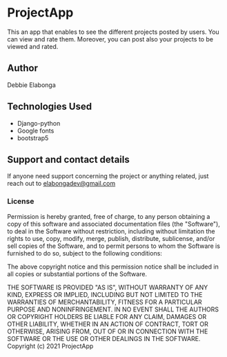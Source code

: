 # ProjectApp
This an app that enables to see the different projects posted by users. You can view and rate them. Moreover, you can post also your projects to be viewed and rated.

## Author
Debbie Elabonga

## Technologies Used

 * Django-python
 * Google fonts
 * bootstrap5
 
## Support and contact details
If anyone need support concerning the project or anything related, just reach out to elabongadev@gmail.com

### License

Permission is hereby granted, free of charge, to any person obtaining a copy
of this software and associated documentation files (the "Software"), to deal
in the Software without restriction, including without limitation the rights
to use, copy, modify, merge, publish, distribute, sublicense, and/or sell
copies of the Software, and to permit persons to whom the Software is
furnished to do so, subject to the following conditions:

The above copyright notice and this permission notice shall be included in all
copies or substantial portions of the Software.

THE SOFTWARE IS PROVIDED "AS IS", WITHOUT WARRANTY OF ANY KIND, EXPRESS OR
IMPLIED, INCLUDING BUT NOT LIMITED TO THE WARRANTIES OF MERCHANTABILITY, 
FITNESS FOR A PARTICULAR PURPOSE AND NONINFRINGEMENT. IN NO EVENT SHALL THE
AUTHORS OR COPYRIGHT HOLDERS BE LIABLE FOR ANY CLAIM, DAMAGES OR OTHER
LIABILITY, WHETHER IN AN ACTION OF CONTRACT, TORT OR OTHERWISE, ARISING FROM, 
OUT OF OR IN CONNECTION WITH THE SOFTWARE OR THE USE OR OTHER DEALINGS IN THE
SOFTWARE.
Copyright (c) 2021 ProjectApp
